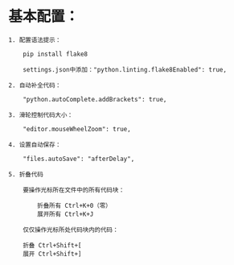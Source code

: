 # 基本配置：

    1. 配置语法提示：
        
        pip install flake8
        
        settings.json中添加："python.linting.flake8Enabled": true,
        
    2. 自动补全代码：
        
        "python.autoComplete.addBrackets": true,
        
    3. 滑轮控制代码大小：

        "editor.mouseWheelZoom": true,
        
    4. 设置自动保存：

        "files.autoSave": "afterDelay",
        
    5. 折叠代码

        要操作光标所在文件中的所有代码块：

            折叠所有 Ctrl+K+0（零）
            展开所有 Ctrl+K+J
        
        仅仅操作光标所处代码块内的代码：

        折叠 Ctrl+Shift+[
        展开 Ctrl+Shift+]
